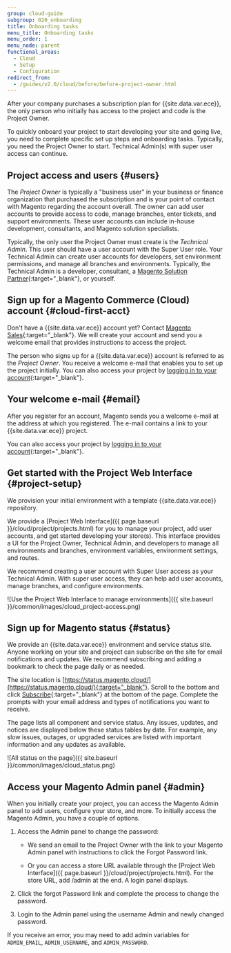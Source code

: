 ```yaml
---
group: cloud-guide
subgroup: 020_onboarding
title: Onboarding tasks
menu_title: Onboarding tasks
menu_order: 1
menu_node: parent
functional_areas:
  - Cloud
  - Setup
  - Configuration
redirect_from:
  - /guides/v2.0/cloud/before/before-project-owner.html
---
```


After your company purchases a subscription plan for {{site.data.var.ece}}, the only person who initially has access to the project and code is the Project Owner.

To quickly onboard your project to start developing your site and going live, you need to complete specific set up steps and onboarding tasks. Typically, you need the Project Owner to start. Technical Admin(s) with super user access can continue.

## Project access and users {#users}

The _Project Owner_ is typically a "business user" in your business or finance organization that purchased the subscription and is your point of contact with Magento regarding the account overall. The owner can add user accounts to provide access to code, manage branches, enter tickets, and support environments. These user accounts can include in-house development, consultants, and Magento solution specialists.

Typically, the only user the Project Owner must create is the _Technical Admin_. This user should have a user account with the Super User role. Your Technical Admin can create user accounts for developers, set environment permissions, and manage all branches and environments. Typically, the Technical Admin is a developer, consultant, a [Magento Solution Partner](https://magento.com/find-a-partner){:target="_blank"}, or yourself.

## Sign up for a Magento Commerce (Cloud) account {#cloud-first-acct}

Don't have a {{site.data.var.ece}} account yet? Contact [Magento Sales](https://magento.com/explore/contact-sales){:target="_blank"}. We will create your account and send you a welcome email that provides instructions to access the project.

The person who signs up for a {{site.data.var.ece}} account is referred to as the _Project Owner_. You receive a welcome e-mail that enables you to set up the project initially. You can also access your project by [logging in to your account](https://accounts.magento.cloud){:target="_blank"}.

## Your welcome e-mail {#email}

After you register for an account, Magento sends you a welcome e-mail at the address at which you registered. The e-mail contains a link to your {{site.data.var.ece}} project.

You can also access your project by [logging in to your account](https://accounts.magento.cloud){:target="_blank"}.

## Get started with the Project Web Interface {#project-setup}

We provision your initial environment with a template {{site.data.var.ece}} repository.

We provide a [Project Web Interface]({{ page.baseurl }}/cloud/project/projects.html) for you to manage your project, add user accounts, and get started developing your store(s). This interface provides a UI for the Project Owner, Technical Admin, and developers to manage all environments and branches, environment variables, environment settings, and routes.

We recommend creating a user account with Super User access as your Technical Admin. With super user access, they can help add user accounts, manage branches, and configure environments.

![Use the Project Web Interface to manage environments]({{ site.baseurl }}/common/images/cloud_project-access.png)

## Sign up for Magento status {#status}

We provide an {{site.data.var.ece}} environment and service status site. Anyone working on your site and project can subscribe on the site for email notifications and updates. We recommend subscribing and adding a bookmark to check the page daily or as needed.

The site location is [https://status.magento.cloud/](https://status.magento.cloud/){:target="_blank"}. Scroll to the bottom and click [Subscribe](http://status.magento.cloud/subscribe){:target="_blank"} at the bottom of the page. Complete the prompts with your email address and types of notifications you want to receive.

The page lists all component and service status. Any issues, updates, and notices are displayed below these status tables by date. For example, any slow issues, outages, or upgraded services are listed with important information and any updates as available.

![All status on the page]({{ site.baseurl }}/common/images/cloud_status.png)

## Access your Magento Admin panel {#admin}

When you initially create your project, you can access the Magento Admin panel to add users, configure your store, and more. To initially access the Magento Admin, you have a couple of options.

1.  Access the Admin panel to change the password:

    -   We send an email to the Project Owner with the link to your Magento Admin panel with instructions to click the Forgot Password link.

    -   Or you can access a store URL available through the [Project Web Interface]({{ page.baseurl }}/cloud/project/projects.html). For the store URL, add /admin at the end. A login panel displays.

1.  Click the forgot Password link and complete the process to change the password.
1.  Login to the Admin panel using the username Admin and newly changed password.

If you receive an error, you may need to add admin variables for `ADMIN_EMAIL`, `ADMIN_USERNAME`, and `ADMIN_PASSWORD`.

